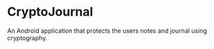# CryptoJournal
An Android application that protects the users notes and journal using cryptography. 
